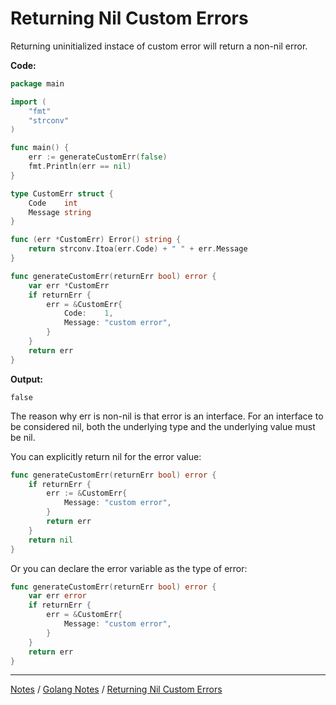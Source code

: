 # Returning Nil Custom Errors

Returning uninitialized instace of custom error will return a non-nil error.

**Code:**

```go
package main

import (
	"fmt"
	"strconv"
)

func main() {
	err := generateCustomErr(false)
	fmt.Println(err == nil)
}

type CustomErr struct {
	Code    int
	Message string
}

func (err *CustomErr) Error() string {
	return strconv.Itoa(err.Code) + " " + err.Message
}

func generateCustomErr(returnErr bool) error {
	var err *CustomErr
	if returnErr {
		err = &CustomErr{
			Code:    1,
			Message: "custom error",
		}
	}
	return err
}
```

**Output:**

```
false
```

The reason why err is non-nil is that error is an interface. For an interface to be considered nil, both the underlying type and the underlying value must be nil.

You can explicitly return nil for the error value:

```go
func generateCustomErr(returnErr bool) error {
	if returnErr {
		err := &CustomErr{
			Message: "custom error",
		}
		return err
	}
	return nil
}
```

Or you can declare the error variable as the type of error:

```go
func generateCustomErr(returnErr bool) error {
	var err error
	if returnErr {
		err = &CustomErr{
			Message: "custom error",
		}
	}
	return err
}
```

<hr style="height:1px;">

[Notes](../../index.md#notes) / [Golang Notes](../../index.md#golang-notes) / [Returning Nil Custom Errors](#returning-nil-custom-errors)

